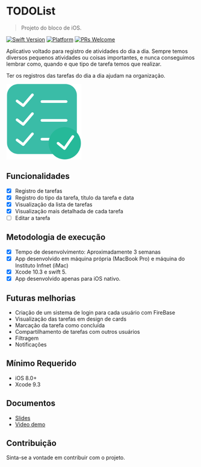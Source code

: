 # TODOList
> Projeto do bloco de iOS.

[![Swift Version][swift-image]][swift-url] [![Platform](https://img.shields.io/cocoapods/p/LFAlertController.svg?style=flat)](http://cocoapods.org/pods/LFAlertController) [![PRs Welcome](https://img.shields.io/badge/PRs-welcome-brightgreen.svg?style=flat-square)](http://makeapullrequest.com)

Aplicativo voltado para registro de atividades do dia a dia. Sempre temos diversos pequenos atividades ou coisas importantes, e nunca conseguimos lembrar como, quando e que tipo de tarefa temos que realizar. 

Ter os registros das tarefas do dia a dia ajudam na organização.

<img src="TodoList/SplashScreen.png" width="200px" height="200px" />

## Funcionalidades

- [x] Registro de tarefas
- [x] Registro do tipo da tarefa, título da tarefa e data
- [x] Visualização da lista de tarefas
- [x] Visualização mais detalhada de cada tarefa
- [ ] Editar a tarefa

## Metodologia de execução

- [x] Tempo de desenvolvimento: Aproximadamente 3 semanas
- [x] App desenvolvido em máquina própria (MacBook Pro) e máquina do Instituto Infnet (iMac)
- [x] Xcode 10.3 e swift 5.
- [x] App desenvolvido apenas para iOS nativo.

## Futuras melhorias

- Criação de um sistema de login para cada usuário com FireBase
- Visualização das tarefas em design de cards
- Marcação da tarefa como concluída
- Compartilhamento de tarefas com outros usuários
- Filtragem
- Notificações

## Mínimo Requerido

- iOS 8.0+
- Xcode 9.3

## Documentos

- [Slides](https://docs.google.com/presentation/d/1Q57SB7CfQ8U88SJEkQmg__bNBA9niBw4oMewlCYiN9U/edit?usp=sharing)
- [Video demo](https://drive.google.com/open?id=1AuakG6nWfyT74ulm5y_bAUI62pO13zN_)


## Contribuição

Sinta-se a vontade em contribuir com o projeto.


[swift-image]:https://img.shields.io/badge/swift-5.0-orange.svg
[swift-url]: https://swift.org/
[license-image]: https://img.shields.io/badge/License-MIT-blue.svg
[license-url]: LICENSE
